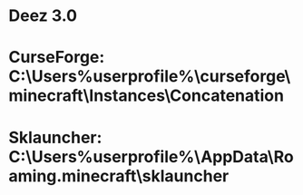 # Deez 3.0

# CurseForge: C:\Users\%userprofile%\curseforge\minecraft\Instances\Concatenation
# Sklauncher: C:\Users\%userprofile%\AppData\Roaming\.minecraft\sklauncher
